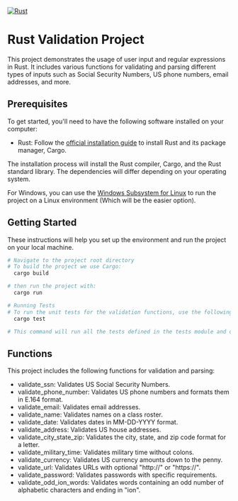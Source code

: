 [![Rust](https://github.com/Sinoffate/regex_assignment_483/actions/workflows/rust.yml/badge.svg?branch=main&event=status)](https://github.com/Sinoffate/regex_assignment_483/actions/workflows/rust.yml)

# Rust Validation Project

This project demonstrates the usage of user input and regular expressions in Rust. It includes various functions for validating and parsing different types of inputs such as Social Security Numbers, US phone numbers, email addresses, and more.

## Prerequisites

To get started, you'll need to have the following software installed on your computer:

- Rust: Follow the [official installation guide](https://www.rust-lang.org/tools/install) to install Rust and its package manager, Cargo.

The installation process will install the Rust compiler, Cargo, and the Rust standard library. The dependencies will differ depending on your operating system.

For Windows, you can use the [Windows Subsystem for Linux](https://docs.microsoft.com/en-us/windows/wsl/install-win10) to run the project on a Linux environment (Which will be the easier option).

## Getting Started
These instructions will help you set up the environment and run the project on your local machine.


  ```bash
  # Navigate to the project root directory   
  # To build the project we use Cargo:
    cargo build
  
  # then run the project with:
    cargo run

  # Running Tests
  # To run the unit tests for the validation functions, use the following command:
    cargo test

  # This command will run all the tests defined in the tests module and outputting the results and time in seconds to complete the tests.
  ```

## Functions
This project includes the following functions for validation and parsing:

- validate_ssn: Validates US Social Security Numbers.
- validate_phone_number: Validates US phone numbers and formats them in E.164 format.
- validate_email: Validates email addresses.
- validate_name: Validates names on a class roster.
- validate_date: Validates dates in MM-DD-YYYY format.
- validate_address: Validates US house addresses.
- validate_city_state_zip: Validates the city, state, and zip code format for a letter.
- validate_military_time: Validates military time without colons.
- validate_currency: Validates US currency amounts down to the penny.
- validate_url: Validates URLs with optional "http://" or "https://".
- validate_password: Validates passwords with specific requirements.
- validate_odd_ion_words: Validates words containing an odd number of alphabetic characters and ending in "ion".